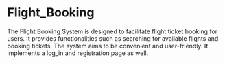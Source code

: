 # Flight_Booking
The Flight Booking System is designed to facilitate flight ticket booking for users. It provides functionalities such as searching for available flights and booking tickets. The system aims to be convenient and user-friendly. It implements a log_in and registration page as well. 



